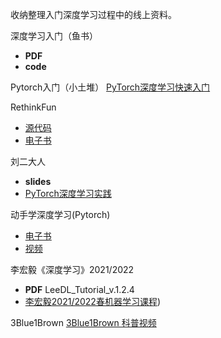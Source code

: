 收纳整理入门深度学习过程中的线上资料。  

深度学习入门（鱼书）
- **PDF**
- **code**

Pytorch入门（小土堆）
[PyTorch深度学习快速入门](https://www.bilibili.com/video/BV1hE411t7RN/?spm_id_from=333.337.search-card.all.click&vd_source=47dbec3f3db6a86044a31f482a95d4f0)

RethinkFun
- [源代码](https://github.com/RethinkFun/DeepLearning)
- [电子书](https://www.rethink.fun/)

刘二大人
- **slides**
- [PyTorch深度学习实践](https://www.bilibili.com/video/BV1Y7411d7Ys/?spm_id_from=333.337.search-card.all.click&vd_source=47dbec3f3db6a86044a31f482a95d4f0)

动手学深度学习(Pytorch)
- [电子书](https://zh.d2l.ai/)
- [视频](https://www.bilibili.com/video/BV1if4y147hS/?spm_id_from=333.337.search-card.all.click&vd_source=47dbec3f3db6a86044a31f482a95d4f0)

李宏毅《深度学习》2021/2022
- **PDF** LeeDL_Tutorial_v.1.2.4
- [李宏毅2021/2022春机器学习课程](https://www.bilibili.com/video/BV1Wv411h7kN/?spm_id_from=333.337.search-card.all.click&vd_source=47dbec3f3db6a86044a31f482a95d4f0))

3Blue1Brown
[3Blue1Brown 科普视频](https://www.bilibili.com/video/BV1bx411M7Zx?spm_id_from=333.788.recommend_more_video.2&vd_source=47dbec3f3db6a86044a31f482a95d4f0)
